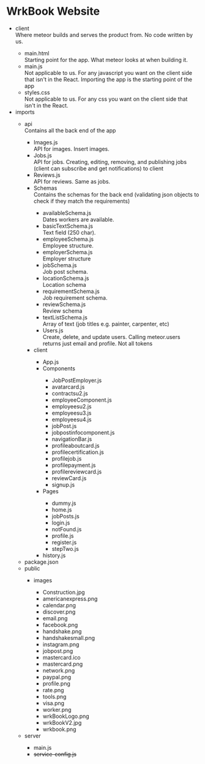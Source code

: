 # WrkBook Website
<ul>
  <li>client</li>
  Where meteor builds and serves the product from. No code written by us. 
  <ul>
    <li>main.html</li>
    Starting point for the app. What meteor looks at when building it. 
    <li>main.js</li>
    Not applicable to us. For any javascript you want on the client side that isn't in the React. Importing the app is      the starting point of the app
    <li>styles.css</li>
    Not applicable to us. For any css you want on the client side that isn't in the React.
  </ul>
  <li>imports</li>
  <ul>
    <li>api</li>
    Contains all the back end of the app
    <ul>
      <li>Images.js</li>
      API for images. Insert images. 
      <li>Jobs.js</li>
      API for jobs. Creating, editing, removing, and publishing jobs (client can subscribe and get notifications) to client
      <li>Reviews.js</li>
      API for reviews. Same as jobs.
      <li>Schemas</li>
      Contains the schemas for the back end (validating json objects to check if they match the requirements)
      <ul>
        <li>availableSchema.js</li>
        Dates workers are available. 
        <li>basicTextSchema.js</li>
        Text field (250 char). 
        <li>employeeSchema.js</li>
        Employee structure. 
        <li>employerSchema.js</li>
        Employer structure
        <li>jobSchema.js</li>
        Job post schema. 
        <li>locationSchema.js</li>
        Location schema
        <li>requirementSchema.js</li>
        Job requirement schema. 
        <li>reviewSchema.js</li>
        Review schema
        <li>textListSchema.js</li>
        Array of text (job titles e.g. painter, carpenter, etc)</
      </ul>
      <li>Users.js</li>
      Create, delete, and update users. Calling meteor.users returns just email and profile. Not all tokens
    </ul>
    <li>client</li>
    <ul>
      <li>App.js</li>
      <li>Components</li>
      <ul>
        <li>JobPostEmployer.js</li>
        <li>avatarcard.js</li>
        <li>contractsu2.js</li>
        <li>employeeComponent.js</li>
        <li>employeesu2.js</li>
        <li>employeesu3.js</li>
        <li>employeesu4.js</li>
        <li>jobPost.js</li>
        <li>jobpostinfocomponent.js</li>
        <li>navigationBar.js</li>
        <li>profileaboutcard.js</li>
        <li>profilecertification.js</li>
        <li>profilejob.js</li>
        <li>profilepayment.js</li>
        <li>profilereviewcard.js</li>
        <li>reviewCard.js</li>
        <li>signup.js</li>
      </ul>
      <li>Pages</li>
      <ul>
        <li>dummy.js</li>
        <li>home.js</li>
        <li>jobPosts.js</li>
        <li>login.js</li>
        <li>notFound.js</li>
        <li>profile.js</li>
        <li>register.js</li>
        <li>stepTwo.js</li>
      </ul>
      <li>history.js</li>
    </ul>
  </ul>
  <li>package.json</li>
  <li>public</li>
  <ul>
    <li>images</li>
    <ul>
      <li>Construction.jpg</li>
      <li>americanexpress.png</li>
      <li>calendar.png</li>
      <li> discover.png</li>
      <li> email.png</li>
      <li> facebook.png</li>
      <li> handshake.png</li>
      <li> handshakesmall.png</li>
      <li> instagram.png</li>
      <li> jobpost.png</li>
      <li> mastercard.ico</li>
      <li> mastercard.png</li>
      <li> network.png</li>
      <li> paypal.png</li>
      <li> profile.png</li>
      <li> rate.png</li>
      <li>tools.png</li>
      <li> visa.png</li>
      <li> worker.png</li>
      <li> wrkBookLogo.png</li>
      <li> wrkBookV2.jpg</li>
      <li> wrkbook.png</li>
    </ul>
  </ul>
  <li>server</li>
  <ul>
    <li>main.js</li>
    <li><del>service-config.js</del></li>
  </ul>
</ul>



